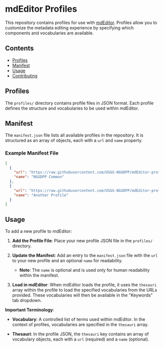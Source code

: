# mdEditor Profiles

This repository contains profiles for use with [mdEditor](https://github.com/adiwg/mdEditor). Profiles allow you to customize the metadata editing experience by specifying which components and vocabularies are available.

## Contents

- [Profiles](#profiles)
- [Manifest](#manifest)
- [Usage](#usage)
- [Contributing](#contributing)

## Profiles

The `profiles/` directory contains profile files in JSON format. Each profile defines the structure and vocabularies to be used within mdEditor.

## Manifest

The `manifest.json` file lists all available profiles in the repository. It is structured as an array of objects, each with a `url` and `name` property.

### Example Manifest File

```json
[
  {
    "url": "https://raw.githubusercontent.com/USGS-NGGDPP/mdEditor-profiles/main/profiles/nggdpp_common.json",
    "name": "NGGDPP Common"
  },
  {
    "url": "https://raw.githubusercontent.com/USGS-NGGDPP/mdEditor-profiles/main/profiles/another_profile.json",
    "name": "Another Profile"
  }
]
```

## Usage

To add a new profile to mdEditor:

1. **Add the Profile File**: Place your new profile JSON file in the `profiles/` directory.

2. **Update the Manifest**: Add an entry to the `manifest.json` file with the `url` to your new profile and an optional `name` for readability.

   - **Note**: The `name` is optional and is used only for human readability within the manifest.

3. **Load in mdEditor**: When mdEditor loads the profile, it uses the `thesauri` array within the profile to load the specified vocabularies from the URLs provided. These vocabularies will then be available in the "Keywords" tab dropdown.

**Important Terminology**:

- **Vocabulary**: A controlled list of terms used within mdEditor. In the context of profiles, vocabularies are specified in the `thesauri` array.

- **Thesauri**: In the profile JSON, the `thesauri` key contains an array of vocabulary objects, each with a `url` (required) and a `name` (optional).
